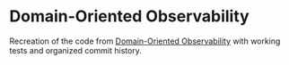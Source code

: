 # Domain-Oriented Observability

Recreation of the code from [Domain-Oriented Observability](https://martinfowler.com/articles/domain-oriented-observability.html) with working tests and organized commit history.
